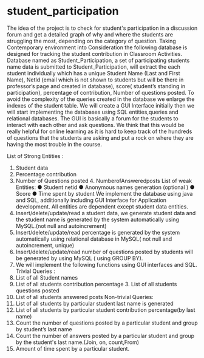 # student_participation

The idea of the project is to check for student's participation in a discussion forum and get a detailed graph of why and where the students are struggling the most, depending on the category of question.
Taking Contemporary environment into Consideration the following database is designed for tracking the student contribution in Classroom Activities. Database named as Student_Participation, a set of participating students name data is submitted to Student_Participation, will extract the each student individually which has a unique Student Name (Last and First Name), NetId (email which is not shown to students but will be there in professor’s page and created in database), score( student’s standing in participation), percentage of contribution, Number of questions posted. To avoid the complexity of the queries created in the database we enlarge the indexes of the student table. We will create a GUI Interface initially then we will start implementing the databases using SQL entities,queries and relational databases. The GUI is basically a forum for the students to interact with each other and ask questions. We think that this would be really helpful for online learning as it is hard to keep track of the hundreds of questions that the students are asking and put a rock on where they are having the most trouble in the course.

List of Strong Entities :
1. Student data
2. Percentage contribution
3. Number of Questions posted 4. NumberofAnsweredposts
List of weak Entities:
● Student netid
● Anonymous names generation (optional ) ● Score
● Time spent by student
We implement the database using java and SQL, additionally including GUI Interface for Application development. All entities are dependent except student data entities.
1. Insert/delete/update/read a student data, we generate student data and the student name is generated by the system automatically using MySQL.(not null and autoincrement)
2. Insert/delete/update/read percentage is generated by the system automatically using relational database in MySQL( not null and autoincrement, unique)
3. Insert/delete/update/read number of questions posted by students will be generated by using MySQL ( using GROUP BY).
4. We will implement the following functions using GUI interfaces and SQL.
Trivial Queries :
1. List of all Student names
2. List of all students contribution percentage 3. List of all students questions posted
4. List of all students answered posts
Non-trivial Queries:
1. List of all students by particular student last name is generated
2. List of all students by particular student contribution percentage(by last
name)
3. Count the number of questions posted by a particular student and group
by student’s last name
4. Count the number of answers posted by a particular student and group
by the student's last name.(Join, on, count,From)
5. Amount of time spent by a particular student.
